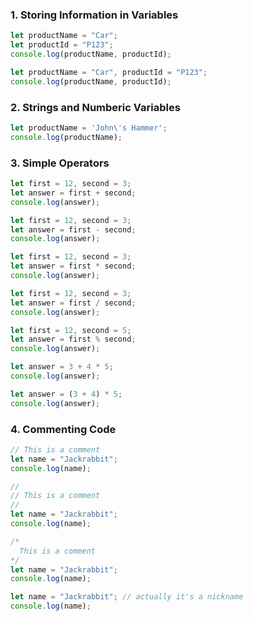 ### 1. Storing Information in Variables

 ```js
let productName = "Car";
let productId = "P123";
console.log(productName, productId);
 ```
  ```js
let productName = "Car", productId = "P123";
console.log(productName, productId);
 ```

### 2. Strings and Numberic Variables
 ```js
let productName = 'John\'s Hammer';
console.log(productName);
 ```
### 3. Simple Operators
 ```js
let first = 12, second = 3;
let answer = first + second;
console.log(answer);
 ```
  ```js
let first = 12, second = 3;
let answer = first - second;
console.log(answer);
 ```
 ```js
let first = 12, second = 3;
let answer = first * second;
console.log(answer);
 ```
 ```js
let first = 12, second = 3;
let answer = first / second;
console.log(answer);
 ```
 ```js
let first = 12, second = 5;
let answer = first % second;
console.log(answer);
 ```
```js
let answer = 3 + 4 * 5;
console.log(answer);
 ```
 ```js
let answer = (3 + 4) * 5;
console.log(answer);
 ```
### 4. Commenting Code
 ```js
 // This is a comment
let name = "Jackrabbit";
console.log(name);
 ```
 ```js
 //
 // This is a comment
 //
let name = "Jackrabbit";
console.log(name);
 ```
 ```js
 /*
   This is a comment
 */
let name = "Jackrabbit";
console.log(name);
 ```
 ```js
let name = "Jackrabbit"; // actually it's a nickname
console.log(name);
 ```
